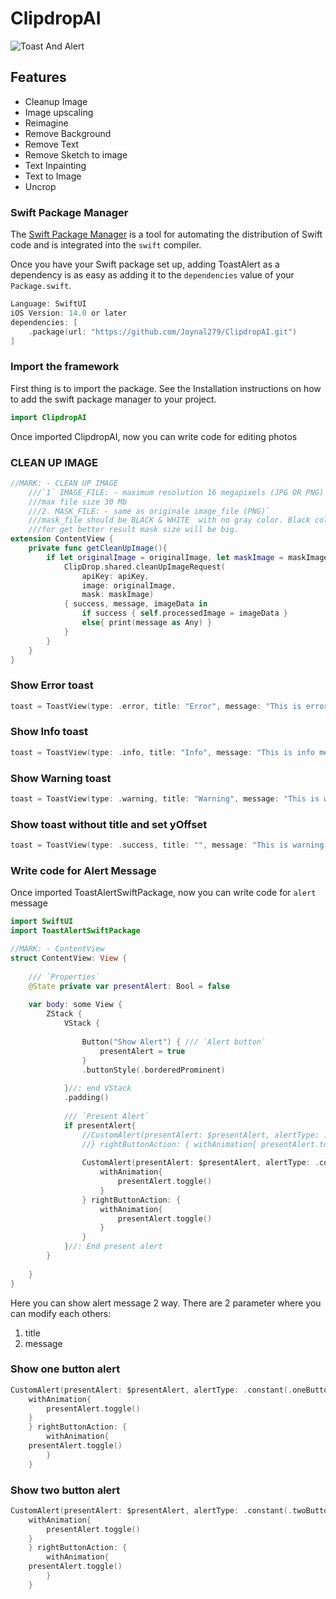 # ClipdropAI

![Toast And Alert](https://github.com/Joynal279/ToastAlertSwiftPackage/assets/44470728/8d49e3db-417a-4775-989e-bc86adfb363a)



## Features

- Cleanup Image
- Image upscaling
- Reimagine
- Remove Background
- Remove Text
- Remove Sketch to image
- Text Inpainting
- Text to Image
- Uncrop

### Swift Package Manager

The [Swift Package Manager](https://swift.org/package-manager/) is a tool for automating the distribution of Swift code and is integrated into the `swift` compiler.

Once you have your Swift package set up, adding ToastAlert as a dependency is as easy as adding it to the `dependencies` value of your `Package.swift`.

```swift
Language: SwiftUI
iOS Version: 14.0 or later
dependencies: [
    .package(url: "https://github.com/Joynal279/ClipdropAI.git")
]
```

### Import the framework

First thing is to import the package. See the Installation instructions on how to add the swift package manager to your project.

```swift
import ClipdropAI
```

Once imported ClipdropAI, now you can write code for editing photos

### CLEAN UP IMAGE
```swift
//MARK: - CLEAN UP IMAGE
    ///`1` IMAGE_FILE: - maximum resolution 16 megapixels (JPG OR PNG)
    ///max file size 30 Mb
    ///2. MASK_FILE: - same as originale image_file (PNG)`
    ///mask_file should be BLACK & WHITE  with no gray color. Black color will keep pixels & white will clean up
    ///for get better result mask size will be big.
extension ContentView {
    private func getCleanUpImage(){
        if let originalImage = originalImage, let maskImage = maskImage {
            ClipDrop.shared.cleanUpImageRequest(
                apiKey: apiKey,
                image: originalImage,
                mask: maskImage)
            { success, message, imageData in
                if success { self.processedImage = imageData }
                else{ print(message as Any) }
            }
        }
    }
}
```

### Show Error toast
```swift
toast = ToastView(type: .error, title: "Error", message: "This is error message", duration: 3.0)
```

### Show Info toast
```swift
toast = ToastView(type: .info, title: "Info", message: "This is info message", duration: 3.0)
```

### Show Warning toast
```swift
toast = ToastView(type: .warning, title: "Warning", message: "This is warning message", duration: 3.0)
```

### Show toast without title and set yOffset
```swift
toast = ToastView(type: .success, title: "", message: "This is warning message", duration: 3.0, yOffset: -50)
```

### Write code for Alert Message

Once imported ToastAlertSwiftPackage, now you can write code for `alert` message

```swift
import SwiftUI
import ToastAlertSwiftPackage

//MARK: - ContentView
struct ContentView: View {
    
    /// `Properties`
    @State private var presentAlert: Bool = false
    
    var body: some View {
        ZStack {
            VStack {
                
                Button("Show Alert") { /// `Alert button`
                    presentAlert = true
                }
                .buttonStyle(.borderedProminent)
                
            }//: end VStack
            .padding()
            
            /// `Present Alert`
            if presentAlert{
                //CustomAlert(presentAlert: $presentAlert, alertType: .constant(.oneButton(title: "Do you want to delete?", message: "If you delete this file then you won’t please again check everything"))){ withAnimation{  presentAlert.toggle() }
                //} rightButtonAction: { withAnimation{ presentAlert.toggle() } }
                
                CustomAlert(presentAlert: $presentAlert, alertType: .constant(.twoButton(title: "Do you want to delete?", message: "If you delete this file then you won’t please again check everything"))){
                    withAnimation{
                        presentAlert.toggle()
                    }
                } rightButtonAction: {
                    withAnimation{
                        presentAlert.toggle()
                    }
                }
            }//: End present alert
        }
        
    }
}
```

Here you can show alert message 2 way. There are 2 parameter where you can modify each others:
1. title
2. message

### Show one button alert
```swift
CustomAlert(presentAlert: $presentAlert, alertType: .constant(.oneButton(title: "Do you want to delete?", message: "If you delete this file then you won’t please again check everything"))){
    withAnimation{
        presentAlert.toggle()
    }
    } rightButtonAction: {
        withAnimation{
    presentAlert.toggle()
        }
    }
```

### Show two button alert
```swift
CustomAlert(presentAlert: $presentAlert, alertType: .constant(.twoButton(title: "Do you want to delete?", message: "If you delete this file then you won’t please again check everything"))){
    withAnimation{
        presentAlert.toggle()
    }
    } rightButtonAction: {
        withAnimation{
    presentAlert.toggle()
        }
    }
```

 
